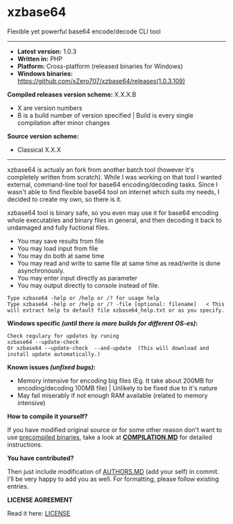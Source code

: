 # xzbase64
Flexible yet powerful base64 encode/decode CLI tool

----------

* **Latest version:** 1.0.3
* **Written in:** PHP
* **Platform:** Cross-platform (released binaries for Windows)
* **Windows binaries:** https://github.com/xZero707/xzbase64/releases(1.0.3.109)

**Compiled releases version scheme:**
X.X.X.B
+ X are version numbers
+ B is a build number of version specified | Build is every single compilation after minor changes

**Source version scheme:**
+ Classical X.X.X

----------
xzbase64 is actualy an fork from another batch tool (however it's completely written from scratch).
While I was working on that tool I wanted external, command-line tool for base64 encoding/decoding tasks. 
Since I wasn't able to find flexible base64 tool on internet which suits my needs, I decided to create my own, so there is it.
 
xzbase64 tool is binary safe, so you even may use it for base64 encoding whole executables and binary files in general, and then decoding it back to 
undamaged and fully fuctional files. 
+ You may save results from file
+ You may load input from file
+ You may do both at same time
+ You may read and write to same file at same time as read/write is done asynchronously.
+ You may enter input directly as parameter
+ You may output directly to console instead of file.
 
```
Type xzbase64 -help or /help or /? for usage help
Type xzbase64 -help or /help or /? -file [optional: filename]   < This will extract help to default file xzbase64_help.txt or as you specify.
```

**Windows specific *(until there is more builds for different OS-es)*:**
```
Check regulary for updates by runing 
xzbase64 --update-check 
Or xzbase64 --update-check  --and-update  (This will download and install update automatically.)
 ```

 
**Known issues *(unfixed bugs)*:**
+ Memory intensive for encoding big files (Eg. It take about 200MB for encoding/decoding 100MB file) | Unlikely to be fixed due to it's nature
+ May fail miserably if not enough RAM available (related to memory intensive)


**How to compile it yourself?**

If you have modified original source or for some other reason don't want to use [precompiled binaries](https://github.com/xZero707/Bamcompile/releases), take a look at **[COMPILATION.MD](https://github.com/xZero707/xzbase64/blob/master/COMPILATION.MD)** for detailed instructions.


**You have contributed?**

Then just include modification of [AUTHORS.MD](https://github.com/xZero707/xzbase64/blob/master/AUTHORS.MD) (add your self) in commit. I'll be very happy to add you as well.
For formatting, please follow existing entries.




**LICENSE AGREEMENT**

Read it here: [LICENSE](https://github.com/xZero707/xzbase64/blob/master/LICENSE)
